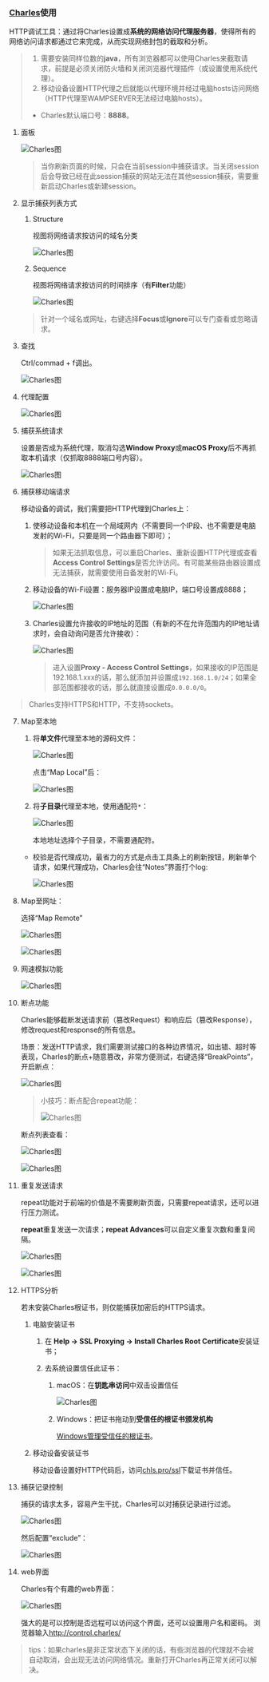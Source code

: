 ### [Charles](https://www.charlesproxy.com/)使用

HTTP调试工具：通过将Charles设置成**系统的网络访问代理服务器**，使得所有的网络访问请求都通过它来完成，从而实现网络封包的截取和分析。

>1. 需要安装同样位数的**java**，所有浏览器都可以使用Charles来截取请求，前提是必须关闭防火墙和关闭浏览器代理插件（或设置使用系统代理）。
>2. 移动设备设置HTTP代理之后就能以代理环境并经过电脑hosts访问网络（HTTP代理至WAMPSERVER无法经过电脑hosts）。
>
>- Charles默认端口号：**8888**。

1. 面板

	![Charles图](./images/1.png)

	>当你刷新页面的时候，只会在当前session中捕获请求。当关闭session后会导致已经在此session捕获的网站无法在其他session捕获，需要重新启动Charles或新建session。
2. 显示捕获列表方式

    1. Structure

        视图将网络请求按访问的域名分类

        ![Charles图](./images/3.png)

    2. Sequence

        视图将网络请求按访问的时间排序（有**Filter**功能）

        ![Charles图](./images/4.png)

    >针对一个域名或网址，右键选择**Focus**或**Ignore**可以专门查看或忽略请求。
3. 查找

    Ctrl/commad + f调出。

	![Charles图](./images/5.png)
4. 代理配置

    ![Charles图](./images/16.png)
5. 捕获系统请求

    设置是否成为系统代理，取消勾选**Window Proxy**或**macOS Proxy**后不再抓取本机请求（仅抓取8888端口号内容）。

    ![Charles图](./images/14.png)
6. 捕获移动端请求

    移动设备的调试，我们需要把HTTP代理到Charles上：

    1. 使移动设备和本机在一个局域网内（不需要同一个IP段、也不需要是电脑发射的Wi-Fi，只要是同一个路由器下即可）；

        >如果无法抓取信息，可以重启Charles、重新设置HTTP代理或查看**Access Control Settings**是否允许访问。有可能某些路由器设置成无法捕获，就需要使用自备发射的Wi-Fi。
    2. 移动设备的Wi-Fi设置：服务器IP设置成电脑IP，端口号设置成8888；

        ![Charles图](./images/13.png)
    3. Charles设置允许接收的IP地址的范围（有新的不在允许范围内的IP地址请求时，会自动询问是否允许接收）：

        ![Charles图](./images/15.png)

        >进入设置**Proxy - Access Control Settings**，如果接收的IP范围是192.168.1.xxx的话，那么就添加并设置成`192.168.1.0/24`；如果全部范围都接收的话，那么就直接设置成`0.0.0.0/0`。

>Charles支持HTTPS和HTTP，不支持sockets。

7. Map至本地

    1. 将**单文件**代理至本地的源码文件：

        ![Charles图](./images/7.png)

        点击“Map Local”后：

        ![Charles图](./images/8.png)

    2. 将**子目录**代理至本地，使用通配符`*`：

        ![Charles图](./images/9.png)

        本地地址选择个子目录，不需要通配符。

    - 校验是否代理成功，最省力的方式是点击工具条上的刷新按钮，刷新单个请求，如果代理成功，Charles会往“Notes”界面打个log:

        ![Charles图](./images/10.png)
8. Map至网址：

    选择“Map Remote”

    ![Charles图](./images/6.png)

    ![Charles图](./images/12.png)
9. 网速模拟功能

	![Charles图](./images/17.png)
10. 断点功能

	Charles能够截断发送请求前（篡改Request）和响应后（篡改Response），修改request和response的所有信息。

	场景：发送HTTP请求，我们需要测试接口的各种边界情况，如出错、超时等表现，Charles的断点+随意篡改，非常方便测试，右键选择“BreakPoints”，开启断点：

	![Charles图](./images/19.png)

	>小技巧：断点配合repeat功能：
	>
	>![Charles图](./images/20.png)

	断点列表查看：

	![Charles图](./images/21.png)

	![Charles图](./images/22.png)
11. 重复发送请求

	repeat功能对于前端的价值是不需要刷新页面，只需要repeat请求，还可以进行压力测试。

	**repeat**重复发送一次请求；**repeat Advances**可以自定义重复次数和重复间隔。

    ![Charles图](./images/23.png)

    ![Charles图](./images/24.png)
12. HTTPS分析

    若未安装Charles根证书，则仅能捕获加密后的HTTPS请求。

    1. 电脑安装证书

        1. 在 **Help -> SSL Proxying -> Install Charles Root Certificate**安装证书；
        2. 去系统设置信任此证书：

            1. macOS：在**钥匙串访问**中双击设置信任

                ![Charles图](./images/11.png)
            2. Windows：把证书拖动到**受信任的根证书颁发机构**

                [Windows管理受信任的根证书](https://technet.microsoft.com/zh-cn/library/cc754841(v=ws.11).aspx#BKMK_addlocal)。
    2. 移动设备安装证书

        移动设备设置好HTTP代码后，访问[chls.pro/ssl](chls.pro/ssl)下载证书并信任。
13. 捕获记录控制

	捕获的请求太多，容易产生干扰，Charles可以对捕获记录进行过滤。

	![Charles图](./images/25.png)

	然后配置“exclude”：

	![Charles图](./images/18.png)
14. web界面

    Charles有个有趣的web界面：

	![Charles图](./images/2.png)

	强大的是可以控制是否远程可以访问这个界面，还可以设置用户名和密码。
	浏览器输入<http://control.charles/>

>tips：如果charles是非正常状态下关闭的话，有些浏览器的代理就不会被自动取消，会出现无法访问网络情况。重新打开Charles再正常关闭可以解决。
